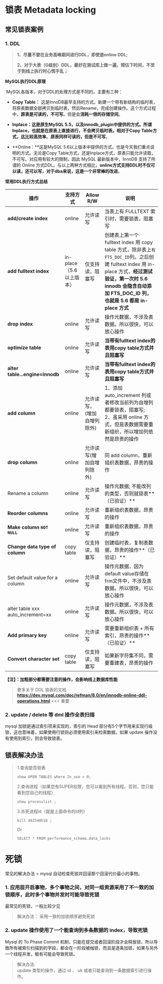 # 锁表 Metadata locking

## 常见锁表案例 

### 1. DDL

>  **1、尽量不要在业务高峰期间进行DDL，即使是online DDL;**
>
>  **2、对于大表（G级别）DDL，最好在测试库上做一遍，预估下时间，不至于到线上执行时心慌手乱；**

**MySQL执行DDL原理**

​     MySQL各版本，对于DDL的处理方式是不同的，主要有三种：

- **Copy Table：** 这是InnoDB最早支持的方式。新建一个带有新结构的临时表，将原表数据全部拷贝到临时表，然后Rename，完成创建操作。这个方式过程中，**原表是可读的，不可写**。但是会**消耗一倍的存储空间**。
- **Inplace：**这是原生MySQL 5.5，以及innodb_plugin中提供的方式。所谓Inplace，也就是在原表上直接进行，**不会拷贝临时表**。相对于Copy Table方式，这比较**高效率**。**原表同样可读的，但是不可写**。

- **Online：**这是MySQL 5.6以上版本中提供的方式，也是今天我们重点说明的方式。无论是Copy Table方式，还是Inplace方式，原表只能允许读取，不可写。对应用有较大的限制，因此 MySQL 最新版本中，InnoDB 支持了所谓的 Online 方式DDL。与以上两种方式相比，**online方式支持DDL时不仅可以读，还可以写，对于dba来说，这是一个非常棒的改进**。

**常用DDL执行方式总结**

| **操作**                          | **支持方式**            | **Allow R/W**              | **说明**                                                     |
| --------------------------------- | ----------------------- | -------------------------- | ------------------------------------------------------------ |
| **add/create index**              | online                  | 允许读写                   | 当表上有 FULLTEXT 索引时，需要锁表，阻塞写                   |
| **add fulltext index**            | in-place（5.6以上版本） | 仅支持读，阻塞写           | 创建表上第一个 fulltext index 用 copy table 方式，除非表上`有 FTS_DOC_ID`列。之后创建 fulltext index 用 in-place 方式，**经过测试验证，第一次时 5.6 innodb 会隐含自动添加 FTS_DOC_ID 列，也就是 5.6 都是 in-place 方式** |
| **drop index**                    | online                  | 允许读写                   | 操作元数据，不涉及表数据。所以很快，可以放心操作             |
| **optimize table**                | online                  | 允许读写                   | **当带有fulltext index的表用copy table方式并且阻塞写**       |
| **alter table...engine=innodb**   | online                  | 允许读写                   | **当带有fulltext index的表用copy table方式并且阻塞写**       |
| **add column**                    | online                  | 允许读写，(增加自增列除外) | 1、添加 auto_increment 列或者修改当前列为自增列都要锁表，阻塞写; <br/>2、虽采用 online 方式，但是表数据需要重新组织，所以增加列依然是昂贵的操作 |
| **drop column**                   | online                  | 允许读写(增加自增列除外)   | 同 add column，重新组织表数据，昂贵的操作                    |
| Rename a column                   | online                  | 允许读写                   | 操作元数据; 不能改列的类型，否则就锁表**（已验证）**         |
| **Reorder columns**               | online                  | 允许读写                   | 重新组织表数据，昂贵的操作                                   |
| **Make column `NOT NULL`**        | online                  | 允许读写                   | 重新组织表数据，昂贵的操作                                   |
| **Change data type of column**    | copy table              | 仅支持读，阻塞写           | 创建临时表，复制表数据，昂贵的操作**（已验证）**             |
| Set default value for a column    | online                  | 允许读写                   | 操作元数据，因为default value存储在frm文件中，不涉及表数据。所以很快，可以放心操作 |
| alter table xxx auto_increment=xx | online                  | 允许读写                   | 操作元数据，不涉及表数据。所以很快，可以放心操作             |
| **Add primary key**               | online                  | 允许读写                   | 需要重新组织表 + 所有索引，昂贵的操作**（已验证）**          |
| **Convert character set**         | copy table              | 仅支持读，阻塞写           | 如果新字符集不同，需要重建表，昂贵的操作                     |

 **【注】：加粗部分都需要注意的操作，会影响线上数据库性能**

> 更多关于 DDL 锁表的文档
> **https://dev.mysql.com/doc/refman/8.0/en/innodb-online-ddl-operations.html**     <<<  重要

### 2. update / delete 等 dml 操作全表扫描

mysql 加锁是通过索引项来实现的，索引的 Head 部分有5个字节用来实现行级锁，这也意味着，如果使用行锁则必须使用索引来检索数据，如果 update 操作没有使用到索引，则会导致锁表。

## 锁表解决办法

> 1.查询是否锁表
>
> ```mysql
> show OPEN TABLES where In_use > 0;
> ```
>
> 2.查询进程（如果您有SUPER权限，您可以看到所有线程。否则，您只能看到您自己的线程）
>
> ```mysql
> show processlist ;
> ```
>
> 3.杀死进程id（就是上面命令的id列）
>
> ```shell
> kill 462540518 ;
> ```
>
> Or
>
> ```mysql
> SELECT * FROM performance_schema.data_locks
> ```
>
> 

# 死锁

常见的解决办法 > mysql 自动检查死锁并回滚那个回滚代价最小的事物。

### 1.  应用层开启事物，多个事物之间，对同一组资源采用了不一致的加锁顺序，此时多个事物并发时可能导致死锁

最常见的死锁，一般比较少见

> 解决办法： 采用一致的加锁顺序避免死锁

### 2. update 操作使用了一个能查询到多条数据的 index，导致死锁

Mysql 的 To Phase Commit 机制，只能在提交或者回滚阶段才会释放锁，所以导致所有被索引扫描到的字段，都会在一阶段被枷锁，而且是逐条加锁，如果与另外一个线程并发，极有可能会导致死锁。

> 解决办法:  
> update 类型的操作，通过 id 、 uk 或者只能查询到一条数据索引进行操作。